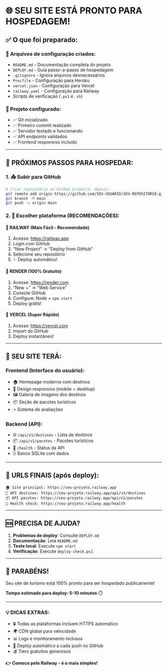 # 🌐 SEU SITE ESTÁ PRONTO PARA HOSPEDAGEM!

## ✅ O que foi preparado:

### 📁 Arquivos de configuração criados:
- `README.md` - Documentação completa do projeto
- `DEPLOY.md` - Guia passo-a-passo de hospedagem  
- `.gitignore` - Ignora arquivos desnecessários
- `Procfile` - Configuração para Heroku
- `vercel.json` - Configuração para Vercel
- `railway.yaml` - Configuração para Railway
- Scripts de verificação (`.ps1` e `.sh`)

### 🔧 Projeto configurado:
- ✅ Git inicializado
- ✅ Primeiro commit realizado
- ✅ Servidor testado e funcionando
- ✅ API endpoints validados
- ✅ Frontend responsivo incluído

---

## 🚀 PRÓXIMOS PASSOS PARA HOSPEDAR:

### 1. 📤 Subir para GitHub
```bash
# Criar repositório no GitHub primeiro, depois:
git remote add origin https://github.com/SEU-USUARIO/SEU-REPOSITORIO.git
git branch -M main
git push -u origin main
```

### 2. 🎯 Escolher plataforma (RECOMENDAÇÕES):

#### 🥇 **RAILWAY** (Mais Fácil - Recomendado)
1. Acesse: https://railway.app
2. Login com GitHub
3. "New Project" → "Deploy from GitHub"
4. Selecione seu repositório
5. ✨ Deploy automático!

#### 🥈 **RENDER** (100% Gratuito)
1. Acesse: https://render.com
2. "New +" → "Web Service"
3. Conecte GitHub
4. Configure: Node + `npm start`
5. Deploy grátis!

#### 🥉 **VERCEL** (Super Rápido)
1. Acesse: https://vercel.com
2. Import do GitHub
3. Deploy instantâneo!

---

## 🔗 SEU SITE TERÁ:

### Frontend (Interface do usuário):
- 🏠 Homepage moderna com destinos
- 📱 Design responsivo (mobile + desktop)
- 🖼️ Galeria de imagens dos destinos
- 📦 Seção de pacotes turísticos
- ⭐ Sistema de avaliações

### Backend (API):
- 🌐 `/api/v1/destinos` - Lista de destinos
- 📦 `/api/v1/pacotes` - Pacotes turísticos  
- 🏥 `/health` - Status da API
- 🗄️ Banco SQLite com dados

---

## 🌟 URLS FINAIS (após deploy):

```
🏠 Site principal: https://seu-projeto.railway.app
🔗 API destinos: https://seu-projeto.railway.app/api/v1/destinos
📦 API pacotes: https://seu-projeto.railway.app/api/v1/pacotes
💚 Health check: https://seu-projeto.railway.app/health
```

---

## 🆘 PRECISA DE AJUDA?

1. **Problemas de deploy**: Consulte `DEPLOY.md`
2. **Documentação**: Leia `README.md`
3. **Teste local**: Execute `npm start`
4. **Verificação**: Execute `deploy-check.ps1`

---

## 🎉 PARABÉNS!

Seu site de turismo está 100% pronto para ser hospedado publicamente!

**Tempo estimado para deploy: 5-10 minutos** ⏱️

---

### 💡 DICAS EXTRAS:

- 🔒 Todas as plataformas incluem HTTPS automático
- 🌍 CDN global para velocidade
- 📊 Logs e monitoramento inclusos
- 🔄 Deploy automático a cada push no GitHub
- 💰 Tiers gratuitos generosos

**👉 Comece pelo Railway - é o mais simples!**
